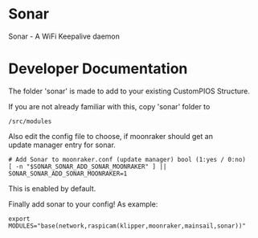 # Sonar

Sonar - A WiFi Keepalive daemon

# Developer Documentation

The folder 'sonar' is made to add to your existing CustomPIOS Structure.

If you are not already familiar with this, copy 'sonar' folder to

    /src/modules

Also edit the config file to choose, if moonraker should get an \
update manager entry for sonar.

    # Add Sonar to moonraker.conf (update manager) bool (1:yes / 0:no)
    [ -n "$SONAR_SONAR_ADD_SONAR_MOONRAKER" ] || SONAR_SONAR_ADD_SONAR_MOONRAKER=1

This is enabled by default.

Finally add sonar to your config!
As example:

    export MODULES="base(network,raspicam(klipper,moonraker,mainsail,sonar))"
